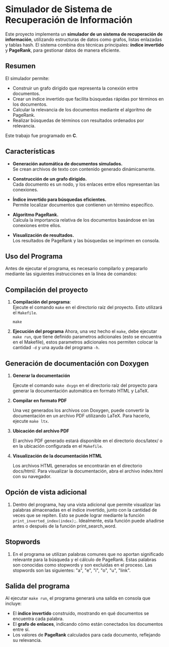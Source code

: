 # Simulador de Sistema de Recuperación de Información

Este proyecto implementa un **simulador de un sistema de recuperación de información**, utilizando estructuras de datos como grafos, listas enlazadas y tablas hash. El sistema combina dos técnicas principales: **índice invertido** y **PageRank**, para gestionar datos de manera eficiente.

## Resumen

El simulador permite:  
- Construir un grafo dirigido que representa la conexión entre documentos.
- Crear un índice invertido que facilita búsquedas rápidas por términos en los documentos.
- Calcular la relevancia de los documentos mediante el algoritmo de PageRank.
- Realizar búsquedas de términos con resultados ordenados por relevancia.

Este trabajo fue programado en **C**.

## Características

- **Generación automática de documentos simulados.**  
  Se crean archivos de texto con contenido generado dinámicamente.

- **Construcción de un grafo dirigido.**  
  Cada documento es un nodo, y los enlaces entre ellos representan las conexiones.  

- **Índice invertido para búsquedas eficientes.**  
  Permite localizar documentos que contienen un término específico.

- **Algoritmo PageRank.**  
  Calcula la importancia relativa de los documentos basándose en las conexiones entre ellos.

- **Visualización de resultados.**  
  Los resultados de PageRank y las búsquedas se imprimen en consola.  

## Uso del Programa

Antes de ejecutar el programa, es necesario compilarlo y prepararlo mediante las siguientes instrucciones en la línea de comandos:  

## Compilación del proyecto

1. **Compilación del programa**:  
   Ejecute el comando `make` en el directorio raíz del proyecto. Esto utilizará el `Makefile`.

   `make`

2. **Ejecución del programa**
    Ahora, una vez hecho el `make`, debe ejecutar `make run`, que tiene definido
    parametros adicionales (esto se encuentra en el Makefile), estos parametros adicionales
    nos permiten colocar la cantidad `-d` y una ayuda del programa `-h`.

## Generación de documentación con Doxygen

1. **Generar la documentación**

    Ejecute el comando `make dxygn` en el directorio raíz del proyecto para generar la documentación automática en formato HTML y LaTeX.

2. **Compilar en formato PDF**

    Una vez generados los archivos con Doxygen, puede convertir la documentación en un archivo PDF utilizando LaTeX. Para hacerlo, ejecute  `make ltx`.

3.  **Ubicación del archivo PDF**

    El archivo PDF generado estará disponible en el directorio docs/latex/ o en la ubicación configurada en el `Makefile`.

4. **Visualización de la documentación HTML**

    Los archivos HTML generados se encontrarán en el directorio docs/html/. Para visualizar la documentación, abra el archivo index.html con su navegador.

## Opción de vista adicional

1. Dentro del programa, hay una vista adicional que permite   visualizar las palabras almacenadas en el índice invertido, junto con la cantidad de veces que se repiten. Esto se puede lograr mediante la función `print_inverted_index(index);`. Idealmente, esta función puede añadirse antes o después de la función print_search_word.

## Stopwords

1. En el programa se utilizan palabras comunes que no aportan significado relevante para la búsqueda y el cálculo de PageRank. Estas palabras son conocidas como stopwords y son excluidas en el proceso. Las stopwords son las siguientes: "a", "e", "i", "o", "u", "link".

## Salida del programa

Al ejecutar `make run`, el programa generará una salida en consola que incluye:

- El **índice invertido** construido, mostrando en qué documentos se encuentra cada palabra.
- El **grafo de enlaces**, indicando cómo están conectados los documentos entre sí.
- Los valores de **PageRank** calculados para cada documento, reflejando su relevancia.
